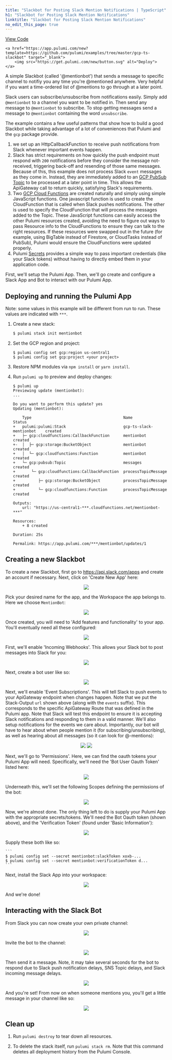 ```yaml
---
title: "Slackbot for Posting Slack Mention Notifications | TypeScript"
h1: "Slackbot for Posting Slack Mention Notifications"
linktitle: "Slackbot for Posting Slack Mention Notifications"
no_edit_this_page: true
---
```


<!-- WARNING: this page was generated by a tool. Do not edit it by hand. -->
<!-- To change it, please see https://github.com/pulumi/docs/tree/master/tools/mktutorial. -->

<p class="mb-4 flex">
    <a class="flex flex-wrap items-center rounded text-xs text-white bg-blue-600 border-2 border-blue-600 px-2 mr-2 whitespace-no-wrap hover:text-white" style="height: 32px" href="https://github.com/pulumi/examples/tree/master/gcp-ts-slackbot" target="_blank">
        <span><i class="fab fa-github pr-2"></i> View Code</span>
    </a>

    <a href="https://app.pulumi.com/new?template=https://github.com/pulumi/examples/tree/master/gcp-ts-slackbot" target="_blank">
        <img src="https://get.pulumi.com/new/button.svg" alt="Deploy">
    </a>
</p>


A simple Slackbot (called '@mentionbot') that sends a message to specific channel to notifiy you any time you're @mentioned anywhere.  Very helpful if you want a time-ordered list of @mentions to go through at a later point.

Slack users can subscribe/unsubscribe from notifications easily.  Simply add `@mentionbot` to a channel you want to be notified in.  Then send any message to `@mentionbot` to subscribe.  To stop getting messages send a message to `@mentionbot` containing the word `unsubscribe`.

The example contains a few useful patterns that show how to build a good Slackbot while taking advantage of a lot of conveniences that Pulumi and the `gcp` package provide.

1. we set up an HttpCallbackFunction to receive push notifications from Slack whenever important events happen.
2. Slack has strict requirements on how quickly the push endpoint must respond with `200` notifications before they consider the message not-received, triggering back-off and resending of those same messages.  Because of this, this example does not process Slack `event` messages as they come in.  Instead, they are immediately added to an [GCP PubSub Topic](https://cloud.google.com/pubsub/) to be processed at a later point in time.  This allows the ApiGateway call to return quickly, satisfying Slack's requirements.
3. Two [GCP Cloud Functions](https://cloud.google.com/functions/) are created naturally and simply using simple JavaScript functions.  One javascript function is used to create the CloudFunction that is called when Slack pushes notifications.  The other is used to specify the CloudFunction that will process the messages added to the Topic.  These JavaScript functions can easily access the other Pulumi resources created, avoiding the need to figure out ways to pass Resource info to the CloudFunctions to ensure they can talk to the right resources.  If these resources were swapped out in the future (for example, using BigTable instead of Firestore, or CloudTasks instead of PubSub), Pulumi would ensure the CloudFunctions were updated properly.
4. Pulumi [Secrets](https://www.pulumi.com/docs/intro/concepts/config/) provides a simple way to pass important credentials (like your Slack tokens) without having to directly embed them in your application code.

First, we'll setup the Pulumi App.  Then, we'll go create and configure a Slack App and Bot to interact with our Pulumi App.

## Deploying and running the Pulumi App

Note: some values in this example will be different from run to run.  These values are indicated
with `***`.

1.  Create a new stack:

    ```bash
    $ pulumi stack init mentionbot
    ```

1.  Set the GCP region and project:

    ```
    $ pulumi config set gcp:region us-central1
    $ pulumi config set gcp:project <your project>
    ```

1.  Restore NPM modules via `npm install` or `yarn install`.

1.  Run `pulumi up` to preview and deploy changes:

    ```
    $ pulumi up
    Previewing update (mentionbot):
    ...

    Do you want to perform this update? yes
    Updating (mentionbot):

        Type                                        Name                       Status
    +   pulumi:pulumi:Stack                         gcp-ts-slack-mentionbot    created
    +   ├─ gcp:cloudfunctions:CallbackFunction      mentionbot                 created
    +-  │  ├─ gcp:storage:BucketObject              mentionbot                 created
    +   │  └─ gcp:cloudfunctions:Function           mentionbot                 created
    +   └─ gcp:pubsub:Topic                         messages                   created
    +       └─ gcp:cloudfunctions:CallbackFunction  processTopicMessage        created
    +          ├─ gcp:storage:BucketObject          processTopicMessage        created
    +          └─ gcp:cloudfunctions:Function       processTopicMessage        created

    Outputs:
        url: "https://us-central1-***.cloudfunctions.net/mentionbot-***"

    Resources:
        + 8 created

    Duration: 25s

    Permalink: https://app.pulumi.com/***/mentionbot/updates/1
    ```



## Creating a new Slackbot

To create a new Slackbot, first go to https://api.slack.com/apps and create an account if necessary.  Next, click on 'Create New App' here:

<p align=center>
<img src=https://user-images.githubusercontent.com/4564579/55648728-e7127180-5795-11e9-9ddf-849d789ea05b.png>
</p>

Pick your desired name for the app, and the Workspace the app belongs to.  Here we choose `MentionBot`:

<p align=center>
<img src=https://user-images.githubusercontent.com/4564579/55648747-f7c2e780-5795-11e9-9f95-e715ba76b7c8.png>
</p>

Once created, you will need to 'Add features and functionality' to your app. You'll eventually need all these configured:

<p align=center>
<img src=https://user-images.githubusercontent.com/4564579/55648788-15904c80-5796-11e9-9c6c-27f68c900f13.png>
</p>

First, we'll enable 'Incoming Webhooks'.  This allows your Slack bot to post messages into Slack for you:

<p align=center>
<img src=https://user-images.githubusercontent.com/4564579/55648806-22ad3b80-5796-11e9-8dfd-ba86b7ba9351.png>
</p>

Next, create a bot user like so:

<p align=center>
<img src=https://user-images.githubusercontent.com/4564579/55648827-32c51b00-5796-11e9-9abc-086a3760f6af.png>
</p>

Next, we'll enable 'Event Subscriptions'.  This will tell Slack to push events to your ApiGateway endpoint when changes happen.  Note that we put the Stack-Output `url` shown above (along with the `events` suffix).  This corresponds to the specific ApiGateway Route that was defined in the Pulumi app. Note that Slack will test this endpoint to ensure it is accepting Slack notifications and responding to them in a valid manner.  We'll also setup notifications for the events we care about.  Importantly, our bot will have to hear about when people mention it (for subscribing/unsubscribing), as well as hearing about all messages (so it can look for @-mentions):

<p align=center>
<img src=https://user-images.githubusercontent.com/4564579/55648880-58522480-5796-11e9-95fd-edfc9d12c381.png>
<img src=https://user-images.githubusercontent.com/4564579/55648902-63a55000-5796-11e9-8cf6-8e8f4909d600.png>
</p>

Next, we'll go to 'Permissions'.  Here, we can find the oauth tokens your Pulumi App will need.  Specifically, we'll need the 'Bot User Oauth Token' listed here:

<p align=center>
<img src=https://user-images.githubusercontent.com/4564579/55648951-7fa8f180-5796-11e9-81ba-b45d7ebc4bb7.png>
</p>

Underneath this, we'll set the following Scopes defining the permissions of the bot:

<p align=center>
   <img src=https://user-images.githubusercontent.com/4564579/55647362-55edcb80-5792-11e9-8f60-ae5261fa9c9a.png>
</p>

Now, we're almost done.  The only thing left to do is supply your Pulumi App with the appropriate secrets/tokens.  We'll need the Bot Oauth token (shown above), and the 'Verification Token' (found under 'Basic Information'):

<p align=center>
   <img src=https://user-images.githubusercontent.com/4564579/55647507-af55fa80-5792-11e9-80bf-b07b894d996f.png>
</p>

Supply these both like so:

    ```
    $ pulumi config set --secret mentionbot:slackToken xoxb-...
    $ pulumi config set --secret mentionbot:verificationToken d...
    ```

Next, install the Slack App into your workspace:

<p align=center>
   <img src=https://user-images.githubusercontent.com/4564579/55647599-eaf0c480-5792-11e9-88c5-83daefb32580.png>
</p>

And we're done!

## Interacting with the Slack Bot

From Slack you can now create your own private channel:

<p align=center>
<img src=https://user-images.githubusercontent.com/4564579/55647696-2ab7ac00-5793-11e9-8165-5672146036d3.png>
</p>

Invite the bot to the channel:

<p align=center>
<img src=https://user-images.githubusercontent.com/4564579/55647722-40c56c80-5793-11e9-8a97-5ce087d2bfe3.png>
</p>

Then send it a message.  Note, it may take several seconds for the bot to respond due to Slack push notification delays, SNS Topic delays, and Slack incoming message delays.

<p align=center>
<img src=https://user-images.githubusercontent.com/4564579/55648466-3e641200-5795-11e9-9917-e64cdf45b63e.png>
</p>

And you're set!  From now on when someone mentions you, you'll get a little message in your channel like so:

<p align=center>
<img src=https://user-images.githubusercontent.com/4564579/55648631-b0d4f200-5795-11e9-886a-8ce0f932e9f1.png>
</p>

## Clean up

1.  Run `pulumi destroy` to tear down all resources.

1.  To delete the stack itself, run `pulumi stack rm`. Note that this command deletes all deployment history from the Pulumi Console.

